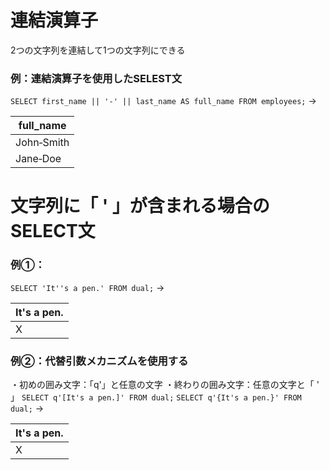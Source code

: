 # 連結演算子
2つの文字列を連結して1つの文字列にできる
### 例：連結演算子を使用したSELEST文
`SELECT first_name || '‐' || last_name AS full_name FROM employees;`
→

| full_name  |
| ---------- |
| John‐Smith |
| Jane‐Doe   |
# 文字列に「 ' 」が含まれる場合のSELECT文

### 例①：
`SELECT 'It''s a pen.' FROM dual;`
→

| It's a pen. |
| ----------- |
| X           |
### 例②：代替引数メカニズムを使用する
・初めの囲み文字：「q'」と任意の文字
・終わりの囲み文字：任意の文字と「 ' 」
`SELECT q'[It's a pen.]' FROM dual;`
`SELECT q'{It's a pen.}' FROM dual;`
→

| It's a pen. |
| ----------- |
| X           |
